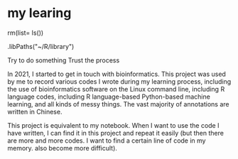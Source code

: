 # my learing 

rm(list= ls())

.libPaths("~/R/library")

Try to do something
Trust the process

In 2021, I started to get in touch with bioinformatics. This project was used by me to record various codes I wrote during my learning process, including the use of bioinformatics software on the Linux command line, including R language codes, including R language-based Python-based machine learning, and all kinds of messy things. The vast majority of annotations are written in Chinese.

This project is equivalent to my notebook. When I want to use the code I have written, I can find it in this project and repeat it easily (but then there are more and more codes. I want to find a certain line of code in my memory. also become more difficult).
